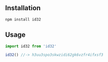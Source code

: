 ## Installation
```bash
npm install id32
```

## Usage
```javascript
import id32 from 'id32'

id32() //-> h3uu3spo3skwzidi62gk6vzfr4ifxsf3
```